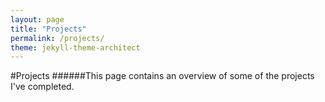```yaml
---
layout: page
title: "Projects"
permalink: /projects/
theme: jekyll-theme-architect
---
```


#Projects
######This page contains an overview of some of the projects I've completed.
